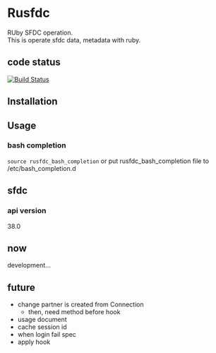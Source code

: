 # Rusfdc
RUby SFDC operation.  
This is operate sfdc data, metadata with ruby.

## code status
[![Build Status](https://travis-ci.org/gk0909c/rusfdc.svg?branch=master)](https://travis-ci.org/gk0909c/rusfdc)

## Installation

## Usage
### bash completion
`source rusfdc_bash_completion` or put rusfdc_bash_completion file to /etc/bash_completion.d

## sfdc
### api version
38.0

## now
development...

## future
+ change partner is created from Connection
  + then, need method before hook
+ usage document
+ cache session id
+ when login fail spec
+ apply hook
